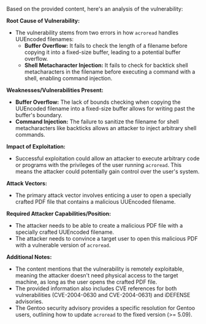 Based on the provided content, here's an analysis of the vulnerability:

**Root Cause of Vulnerability:**

*   The vulnerability stems from two errors in how `acroread` handles UUEncoded filenames:
    *   **Buffer Overflow:** It fails to check the length of a filename before copying it into a fixed-size buffer, leading to a potential buffer overflow.
    *   **Shell Metacharacter Injection:** It fails to check for backtick shell metacharacters in the filename before executing a command with a shell, enabling command injection.

**Weaknesses/Vulnerabilities Present:**

*   **Buffer Overflow:** The lack of bounds checking when copying the UUEncoded filename into a fixed-size buffer allows for writing past the buffer's boundary.
*   **Command Injection:** The failure to sanitize the filename for shell metacharacters like backticks allows an attacker to inject arbitrary shell commands.

**Impact of Exploitation:**

*   Successful exploitation could allow an attacker to execute arbitrary code or programs with the privileges of the user running `acroread`. This means the attacker could potentially gain control over the user's system.

**Attack Vectors:**

*   The primary attack vector involves enticing a user to open a specially crafted PDF file that contains a malicious UUEncoded filename.

**Required Attacker Capabilities/Position:**

*   The attacker needs to be able to create a malicious PDF file with a specially crafted UUEncoded filename.
*   The attacker needs to convince a target user to open this malicious PDF with a vulnerable version of `acroread`.

**Additional Notes:**

*   The content mentions that the vulnerability is remotely exploitable, meaning the attacker doesn't need physical access to the target machine, as long as the user opens the crafted PDF file.
*   The provided information also includes CVE references for both vulnerabilities (CVE-2004-0630 and CVE-2004-0631) and iDEFENSE advisories.
*   The Gentoo security advisory provides a specific resolution for Gentoo users, outlining how to update `acroread` to the fixed version (>= 5.09).